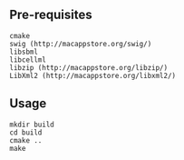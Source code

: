 ## Pre-requisites
    cmake
    swig (http://macappstore.org/swig/)
    libsbml
    libcellml
    libzip (http://macappstore.org/libzip/)
    LibXml2 (http://macappstore.org/libxml2/)
    
## Usage 
    mkdir build
    cd build
    cmake ..
    make
    

   

